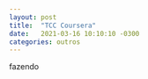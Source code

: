 ```yaml
---
layout: post
title:  "TCC Coursera"
date:   2021-03-16 10:10:10 -0300
categories: outros
---
```


fazendo